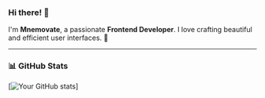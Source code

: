 ### Hi there! 👋

I'm **Mnemovate**, a passionate **Frontend Developer**. I love crafting beautiful and efficient user interfaces. 🚀  

---

### 📊 GitHub Stats  
[![Your GitHub stats](https://github-readme-stats.vercel.app/api?username=Mnemovate)]
